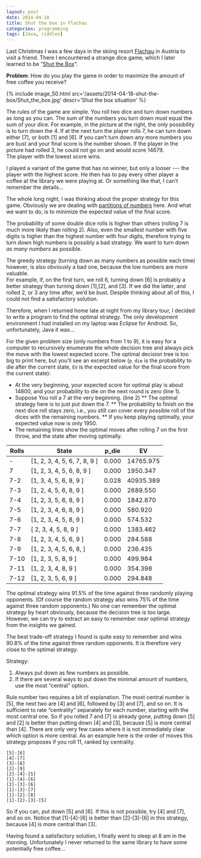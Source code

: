 ```yaml
---
layout: post
date: 2014-04-18
title: Shut the box in Flachau
categories: programming
tags: [Java, riddles]
---
```


Last Christmas I was a few days in the skiing resort
[Flachau](http://www.flachau.at/en/snow-space.html) in Austria to visit a friend. There I
encountered a strange dice game, which I later learned to be “[Shut the
Box](http://en.wikipedia.org/wiki/Shut_the_box)“.

**Problem**: How do you play the game in order to maximize the amount of free coffee you receive?

<!--more-->

{% include image_50.html src='/assets/2014-04-18-shut-the-box/Shut_the_box.jpg'
                         descr='Shut the box situation' %}

The rules of the game are simple. You roll two dice and turn down numbers as long as you
can. The sum of the numbers you turn down must equal the sum of your dice. For example, in
the picture at the right, the only possibility is to turn down the 4. If at the next turn
the player rolls 7, he can turn down either [7], or both [1] and [6]. If you can’t turn
down any more numbers you are bust and your final score is the number shown. If the player
in the picture had rolled 3, he could not go on and would score 14679.  
The player with the lowest score wins.

I played a variant of the game that has no winner, but only a looser --- the player with
the highest score. He then has to pay every other player a coffee at the library we were
playing at. Or something like that, I can’t remember the details...

The whole long night, I was thinking about the proper strategy for this game. Obviously we
are dealing with [partitions of
numbers](http://en.wikipedia.org/wiki/Partition_(number_theory)) here. And what we want to
do, is to minimize the expected value of the final score.  

The probability of some double dice rolls is higher than others (rolling 7 is much more
likely than rolling 2). Also, even the smallest number with five digits is higher than the
highest number with four digits, therefore trying to turn down high numbers is possibly a
bad strategy. We want to turn down *as many numbers* as possible.

The greedy strategy (turning down as many numbers as possible each time) however, is also
obviously a bad one, because the low numbers are more valuable.  
For example, if, on the first turn, we roll 6, turning down [6] is probably a better
strategy than turning down [1],[2], and [3]. If we did the latter, and rolled 2, or 3 any
time after, we’d be bust. Despite thinking about all of this, I could not find a
satisfactory solution.

Therefore, when I returned home late at night from my library tour, I decided to write a
program to find the optimal strategy. The only development environment I had installed on
my laptop was Eclipse for Android. So, unfortunately, Java it was...

For the given problem size (only numbers from 1 to 9), it is easy for a computer to
recursively enumerate the whole decision tree and always pick the move with the lowest
expected score. The optimal decision tree is too big to print here, but you’ll see an
excerpt below (`p_die` is the probability to die after the current state, `EV` is
the expected value for the final score from the current state):

* At the very beginning, your expected score for optimal play is about 14800, and your
  probability to die on the next round is zero (line 1).
* Suppose You roll a 7 at the very beginning. (line 2)
** The optimal strategy here is to just put down the 7.
** The probability to finish on the next dice roll stays zero, i.e., you still
  can cover every possible roll of the dices with the remaining numbers.
** If you keep playing optimally, your expected value now is only 1950.
* The remaining lines show the optimal moves after rolling 7 on the first throw, and the
  state after moving optimally.

Rolls | State                        | p_die | EV
------|------------------------------|-------|----------
  -   | [1, 2, 3, 4, 5, 6, 7, 8, 9 ] | 0.000 | 14765.975
 7    | [1, 2, 3, 4, 5, 6,    8, 9 ] | 0.000 |  1950.347
 7-2  | [1,    3, 4, 5, 6,    8, 9 ] | 0.028 | 40935.389
 7-3  | [1, 2,    4, 5, 6,    8, 9 ] | 0.000 |  2689.550
 7-4  | [1, 2, 3,    5, 6,    8, 9 ] | 0.000 |  1842.870
 7-5  | [1, 2, 3, 4,    6,    8, 9 ] | 0.000 |   580.920
 7-6  | [1, 2, 3, 4, 5,       8, 9 ] | 0.000 |   574.532
 7-7  | [   2, 3, 4, 5,       8, 9 ] | 0.000 |  1383.462
 7-8  | [1, 2, 3, 4, 5, 6,       9 ] | 0.000 |   284.588
 7-9  | [1, 2, 3, 4, 5, 6,    8,   ] | 0.000 |   236.435
 7-10 | [1, 2, 3,    5,       8, 9 ] | 0.000 |   499.984
 7-11 | [1, 2, 3, 4,          8, 9 ] | 0.000 |   354.398
 7-12 | [1, 2, 3, 5, 6,          9 ] | 0.000 |   294.848

The optimal strategy wins 91.5% of the time against three randomly playing opponents. (Of
course the random strategy also wins 75% of the time against three random opponents.) No
one can remember the optimal strategy by heart obviously, because the decision tree is too
large. However, we can try to extract an easy to remember near optimal strategy from the
insights we gained.

The best trade-off strategy I found is quite easy to remember and wins 90.8% of the time
against three random opponents. It is therefore very close to the optimal strategy.

Strategy:

1. Always put down as few numbers as possible.
2. If there are several ways to put down the minimal amount of numbers, use the most
   “central” option.

Rule number two requires a bit of explanation. The most central number is [5], the next
two are [4] and [6], followed by [3] and [7], and so on. It is sufficient to rate
“centrality” separately for each number, starting with the most central one. So if you
rolled 7 and [7] is already gone,  putting down [5] and [2] is better than putting down
[4] and [3], because [5] is more central than [4]. There are only very few cases where it
is not immediately clear which option is more central. As an example here is the order of
moves this strategy proposes if you roll 11, ranked by centrality.

```
[5]-[6]
[4]-[7]
[3]-[8]
[2]-[9]
[2]-[4]-[5]
[1]-[4]-[6]
[2]-[3]-[6]
[1]-[3]-[7]
[1]-[2]-[8]
[1]-[2]-[3]-[5]
```

So if you can, put down [5] and [6]. If this is not possible, try [4] and [7], and so on.
Notice that [1]-[4]-[6] is better than [2]-[3]-[6] in this strategy, because [4] is more
central than [3].

Having found a satisfactory solution, I finally went to sleep at 8 am in the morning.
Unfortunately I never returned to the same library to have some potentially free coffee...
